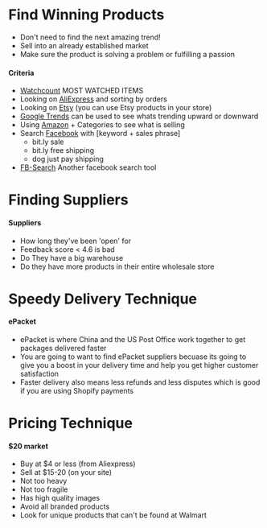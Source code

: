 # Find Winning Products
* Don't need to find the next amazing trend!
* Sell into an already established market
* Make sure the product is solving a problem or fulfilling a passion

#### Criteria

* [Watchcount](http://www.watchcount.com/) MOST WATCHED ITEMS
* Looking on [AliExpress](https://www.aliexpress.com/) and sorting by orders
* Looking on [Etsy](https://www.etsy.com/) (you can use Etsy products in your store)
* [Google Trends](https://trends.google.com/trends/) can be used to see whats trending upward or downward
* Using [Amazon](https://www.amazon.com/) + Categories to see what is selling
* Search [Facebook](https://www.facebook.com/) with [keyword + sales phrase]
  - bit.ly sale
  - bit.ly free shipping
  - dog just pay shipping
* [FB-Search](http://fb-search.com/search/) Another facebook search tool


# Finding Suppliers
#### Suppliers

* How long they've been 'open' for
* Feedback score < 4.6 is bad
* Do They have a big warehouse
* Do they have more products in their entire wholesale store


# Speedy Delivery Technique
#### ePacket

* ePacket is where China and the US Post Office work together to get packages delivered faster
* You are going to want to find ePacket suppliers becuase its going to give you a boost in your delivery time and help you get higher customer satisfaction
* Faster delivery also means less refunds and less disputes which is good if you are using Shopify payments

# Pricing Technique 
#### $20 market

* Buy at $4 or less (from Aliexpress)
* Sell at $15-20 (on your site)
* Not too heavy
* Not too fragile
* Has high quality images
* Avoid all branded products
* Look for unique products that can't be found at Walmart
